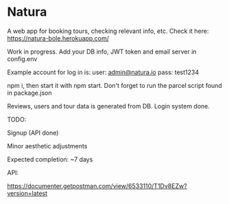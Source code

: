 # Natura

A web app for booking tours, checking relevant info, etc.
Check it here:
https://natura-bole.herokuapp.com/

Work in progress.
Add your DB info, JWT token and email server in config.env

Example account for log in is:
user: admin@natura.io
pass: test1234

npm i, then start it with npm start.
Don't forget to run the parcel script found in package.json

Reviews, users and tour data is generated from DB. Login system done.

TODO:

Signup (API done)

Minor aesthetic adjustments

Expected completion: ~7 days

API:

https://documenter.getpostman.com/view/6533110/T1Dv8EZw?version=latest
